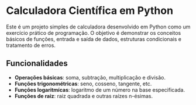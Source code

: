 # Calculadora Científica em Python

Este é um projeto simples de calculadora desenvolvido em Python como um exercício prático de programação. O objetivo é demonstrar os conceitos básicos de funções, entrada e saída de dados, estruturas condicionais e tratamento de erros.

## Funcionalidades

- **Operações básicas**: soma, subtração, multiplicação e divisão.
- **Funções trigonométricas**: seno, cosseno, tangente, etc.
- **Funções logaritmícas**: logaritmo de um número na base especificada.
- **Funções de raiz**: raiz quadrada e outras raízes n-ésimas.
